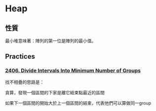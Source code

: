 # Heap

## 性質

最小堆意味著：陣列的第一位是陣列的最小值。

## Practices
### [2406. Divide Intervals Into Minimum Number of Groups](https://leetcode.com/contest/weekly-contest-310/problems/divide-intervals-into-minimum-number-of-groups/)

找不相疊的思路是：

貪算，發現一個區間的下家是離它結束點最近的區間

如果下一個區間的開始大於上一個區間的結束，代表他們可以算做同一group
